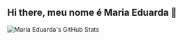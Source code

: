 ## Hi there, meu nome é Maria Eduarda 👋

![Maria Eduarda's GitHub Stats](https://github-readme-stats.vercel.app/api?username=maria-eduardamello&show_icons=true&theme=neon)
